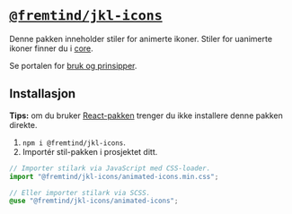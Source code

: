 # [`@fremtind/jkl-icons`](https://jokul.fremtind.no/komponenter/icons)

Denne pakken inneholder stiler for animerte ikoner. Stiler for uanimerte ikoner finner du i [core](../core/).

Se portalen for [bruk og prinsipper](https://jokul.fremtind.no/komponenter/icons).

## Installasjon

**Tips:** om du bruker [React-pakken](../icons-react/) trenger du ikke installere denne pakken direkte.

1. `npm i @fremtind/jkl-icons`.
2. Importér stil-pakken i prosjektet ditt.

```js
// Importer stilark via JavaScript med CSS-loader.
import "@fremtind/jkl-icons/animated-icons.min.css";
```

```scss
// Eller importer stilark via SCSS.
@use "@fremtind/jkl-icons/animated-icons";
```

